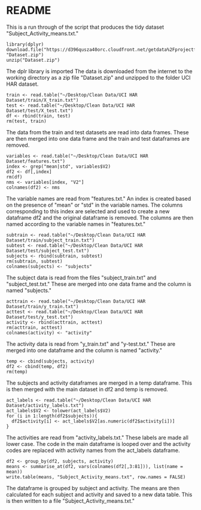 # README

This is a run through of the script that produces the tidy dataset "Subject_Activity_means.txt."

```{r}
library(dplyr)
download.file("https://d396qusza40orc.cloudfront.net/getdata%2Fprojectfiles%2FUCI%20HAR%20Dataset.zip", "Dataset.zip")
unzip("Dataset.zip")
```

The dplr library is imported
The data is downloaded from the internet to the working directory as a zip file "Dataset.zip" and unzipped to the folder UCI HAR dataset.

```{r}
train <- read.table("~/Desktop/Clean Data/UCI HAR Dataset/train/X_train.txt")
test <- read.table("~/Desktop/Clean Data/UCI HAR Dataset/test/X_test.txt")
df <- rbind(train, test)
rm(test, train)
```

The data from the train and test datasets are read into data frames. These are then merged into one data frame and the train and test dataframes are removed.

```{r}
variables <- read.table("~/Desktop/Clean Data/UCI HAR Dataset/features.txt")
index <- grep("mean|std", variables$V2)
df2 <- df[,index]
rm(df)
nms <- variables[index, "V2"]
colnames(df2) <- nms
```

The variable names are read from "features.txt." An index is created based on the presence of "mean" or "std" in the variable names. The columns corresponding to this index are selected and used to create a new dataframe df2 and the original dataframe is removed. The columns are then named according to the variable names in "features.txt."

```{r}
subtrain <- read.table("~/Desktop/Clean Data/UCI HAR Dataset/train/subject_train.txt")
subtest <- read.table("~/Desktop/Clean Data/UCI HAR Dataset/test/subject_test.txt")
subjects <- rbind(subtrain, subtest)
rm(subtrain, subtest)
colnames(subjects) <- "subjects"
```

The subject data is read from the files "subject_train.txt" and "subject_test.txt." These are merged into one data frame and the column is named "subjects."

```{r}
acttrain <- read.table("~/Desktop/Clean Data/UCI HAR Dataset/train/y_train.txt")
acttest <- read.table("~/Desktop/Clean Data/UCI HAR Dataset/test/y_test.txt")
activity <- rbind(acttrain, acttest)
rm(acttrain, acttest)
colnames(activity) <- "activity"
```

The activity data is read from "y_train.txt" and "y-test.txt." These are merged into one dataframe and the column is named "activity."

```{r}
temp <- cbind(subjects, activity)
df2 <- cbind(temp, df2)
rm(temp)
```

The subjects and activity dataframes are merged in a temp dataframe. This is then merged with the main dataset in df2 and temp is removed.

```{r}
act_labels <- read.table("~/Desktop/Clean Data/UCI HAR Dataset/activity_labels.txt")
act_labels$V2 <- tolower(act_labels$V2)
for (i in 1:length(df2$subjects)){
  df2$activity[i] <- act_labels$V2[as.numeric(df2$activity[i])]
}
```

The activities are read from "activity_labels.txt." These labels are made all lower case. The code in the main dataframe is looped over and the activity codes are replaced with activity names from the act_labels dataframe.

```{r}
df2 <- group_by(df2, subjects, activity)
means <- summarise_at(df2, vars(colnames(df2[,3:81])), list(name = mean))
write.table(means, "Subject_Activity_means.txt", row.names = FALSE)
```

The dataframe is grouped by subject and activity. The means are then calculated for each subject and activity and saved to a new data table. This is then written to a file "Subject_Activity_means.txt."